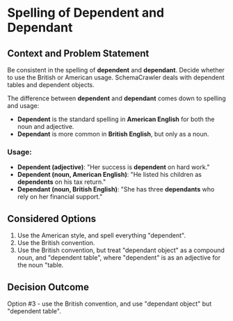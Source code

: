 # Spelling of Dependent and Dependant

## Context and Problem Statement

Be consistent in the spelling of **dependent** and **dependant**. Decide whether to use the British or American usage. SchemaCrawler deals with dependent tables and dependent objects.

The difference between **dependent** and **dependant** comes down to spelling and usage:
- **Dependent** is the standard spelling in **American English** for both the noun and adjective.
- **Dependant** is more common in **British English**, but only as a noun.

### Usage:
- **Dependent (adjective)**: "Her success is **dependent** on hard work."
- **Dependent (noun, American English)**: "He listed his children as **dependents** on his tax return."
- **Dependant (noun, British English)**: "She has three **dependants** who rely on her financial support."


## Considered Options

1. Use the American style, and spell everything "dependent".
2. Use the British convention.
3. Use the British convention, but treat "dependant object" as a compound noun, and "dependent table", where "dependent" is as an adjective for the noun "table.


## Decision Outcome

Option #3 - use the British convention, and use "dependant object" but "dependent table".
